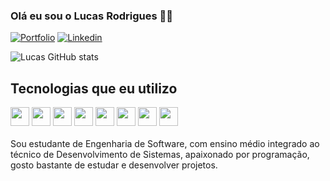 ### Olá eu sou o Lucas Rodrigues 👋🏻

[![Portfolio](https://img.shields.io/badge/website-000000?style=for-the-badge&logo=About.me&logoColor=white)](https://portfolio-lucashapr.vercel.app) [![Linkedin](https://img.shields.io/badge/LinkedIn-0077B5?style=for-the-badge&logo=linkedin&logoColor=white)](https://www.linkedin.com/in/lucas-henrique-b72567259/)

![Lucas GitHub stats](https://github-readme-stats.vercel.app/api?username=LucasHapr&show_icons=true&theme=tokyonight) 
<!--![Top Langs](https://github-readme-stats.vercel.app/api/top-langs/?username=LucasHapr&size_weight=0.5&count_weight=0.5)-->
## Tecnologias que eu utilizo

<div style="display: inline block">
  <img src="https://cdn.jsdelivr.net/gh/devicons/devicon@latest/icons/html5/html5-original.svg" style="width: 30px"/>
  <img src="https://cdn.jsdelivr.net/gh/devicons/devicon@latest/icons/css3/css3-original.svg" style="width: 30px"/>
  <img src="https://cdn.jsdelivr.net/gh/devicons/devicon@latest/icons/javascript/javascript-original.svg" style="width: 30px"/>
  <img src="https://cdn.jsdelivr.net/gh/devicons/devicon@latest/icons/bootstrap/bootstrap-original.svg" style="width: 30px"/>
  <img src="https://cdn.jsdelivr.net/gh/devicons/devicon@latest/icons/react/react-original.svg" style="width: 30px"/>
  <img src="https://cdn.jsdelivr.net/gh/devicons/devicon@latest/icons/tailwindcss/tailwindcss-original.svg" style="width: 30px"/>
  <img src="https://cdn.jsdelivr.net/gh/devicons/devicon@latest/icons/php/php-original.svg" style="width: 30px"/>
  <img src="https://cdn.jsdelivr.net/gh/devicons/devicon@latest/icons/python/python-original.svg" style="width: 30px"/>
</div>
<br>
Sou estudante de Engenharia de Software, com ensino médio integrado ao técnico de Desenvolvimento de Sistemas, 
apaixonado por programação, gosto bastante de estudar e desenvolver projetos.
